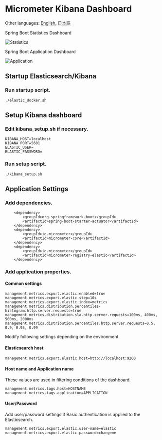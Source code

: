 # Micrometer Kibana Dashboard

Other languages: [English](README.md), [日本語](README.ja.md)

Spring Boot Statistics Dashboard

![Statistics](https://github.com/acroquest/micrometer-kibana-dashboard/blob/media/SpringBootStatistics.gif)

Spring Boot Application Dashboard

![Application](https://github.com/acroquest/micrometer-kibana-dashboard/blob/media/SpringBootApplication.gif)

## Startup Elasticsearch/Kibana

### Run startup script.
```
./elastic_docker.sh
```

## Setup Kibana dashboard

### Edit kibana_setup.sh if necessary.
```
KIBANA_HOST=localhost
KIBANA_PORT=5601
ELASTIC_USER=
ELASTIC_PASSWORD=
```

### Run setup script.
```
./kibana_setup.sh
```

## Application Settings

### Add dependencies.
```
    <dependency>
        <groupId>org.springframework.boot</groupId>
        <artifactId>spring-boot-starter-actuator</artifactId>
    </dependency>
    <dependency>
        <groupId>io.micrometer</groupId>
        <artifactId>micrometer-core</artifactId>
    </dependency>
    <dependency>
        <groupId>io.micrometer</groupId>
        <artifactId>micrometer-registry-elastic</artifactId>
    </dependency>
```

### Add application properties.

#### Common settings
```
management.metrics.export.elastic.enabled=true
management.metrics.export.elastic.step=10s
management.metrics.export.elastic.index=metrics
management.metrics.distribution.percentiles-histogram.http.server.requests=true
management.metrics.distribution.sla.http.server.requests=100ms, 400ms, 500ms, 2000ms
management.metrics.distribution.percentiles.http.server.requests=0.5, 0.9, 0.95, 0.99
```
Modify following settings depending on the environment.

#### Elasticsearch host
```
management.metrics.export.elastic.host=http://localhost:9200
```

#### Host name and Application name
These values are used in filtering conditions of the dashboard.
```
management.metrics.tags.host=HOSTNAME
management.metrics.tags.application=APPLICATION
```

#### User/Password

Add user/password settings if Basic authentication is applied to the Elasticsearch.
```
management.metrics.export.elastic.user-name=elastic
management.metrics.export.elastic.password=changeme
```
